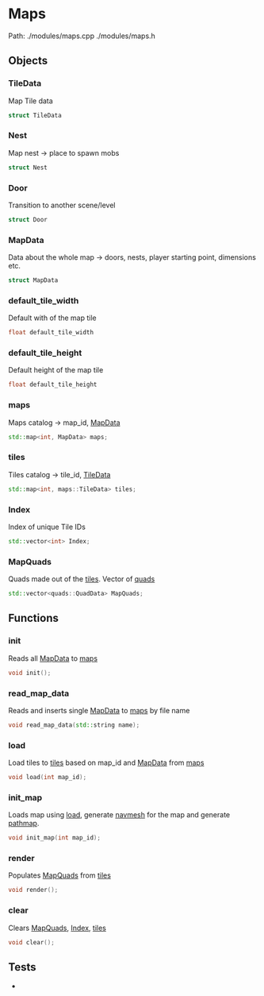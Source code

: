 # Maps
Path: ./modules/maps.cpp   ./modules/maps.h


## Objects

### TileData
Map Tile data
```c++
struct TileData
```

### Nest
Map nest -> place to spawn mobs
```c++
struct Nest
```

### Door
Transition to another scene/level
```c++
struct Door
```

### MapData
Data about the whole map -> doors, nests, player starting point, dimensions etc.
```c++
struct MapData
```

### default_tile_width
Default with of the map tile
```c++
float default_tile_width
```

### default_tile_height
Default height of the map tile
```c++
float default_tile_height
```

### maps
Maps catalog -> map_id, [MapData](maps.md#MapData)
```c++
std::map<int, MapData> maps;
```

### tiles
Tiles catalog -> tile_id, [TileData](maps.md#tiles)
```c++
std::map<int, maps::TileData> tiles;
```

### Index
Index of unique Tile IDs
```c++
std::vector<int> Index;
```

### MapQuads
Quads made out of the [tiles](maps.md#tiles). Vector of [quads](quads.md#QuadData)
```c++
std::vector<quads::QuadData> MapQuads;
```


## Functions
### init
Reads all [MapData](maps.md#MapData) to [maps](maps.md#maps)
```c++
void init();
```

### read_map_data
Reads and inserts single [MapData](maps.md#MapData) to [maps](maps.md#maps) by file name
```c++
void read_map_data(std::string name);
```

### load
Load tiles to [tiles](maps.md#tiles) based on map_id and [MapData](maps.md#MapData) from [maps](maps.md#maps)
```c++
void load(int map_id);
```

### init_map
Loads map using [load](maps.md#load), generate [navmesh](navmesh.md#navmesh) for the map and generate [pathmap](pathfinder.md#pathmap).
```c++
void init_map(int map_id);
```

### render
Populates [MapQuads](maps.md#MapQuads) from [tiles](maps.md#tiles)
```c++
void render();
```

### clear
Clears [MapQuads](maps.md#MapQuads), [Index](maps.md#Index), [tiles](maps.md#tiles)
```c++
void clear();
```


## Tests
-

